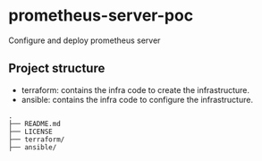 # prometheus-server-poc
Configure and deploy prometheus server 

## Project structure

* terraform: contains the infra code to create the infrastructure.
* ansible: contains the infra code to configure the infrastructure.
```
.
├── README.md
├── LICENSE
├── terraform/
├── ansible/
``` 